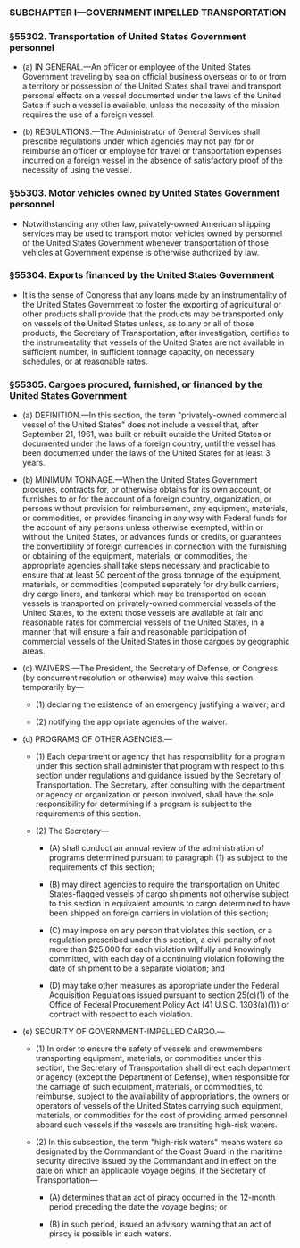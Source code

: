 ### SUBCHAPTER I—GOVERNMENT IMPELLED TRANSPORTATION

### §55302. Transportation of United States Government personnel
* (a) IN GENERAL.—An officer or employee of the United States Government traveling by sea on official business overseas or to or from a territory or possession of the United States shall travel and transport personal effects on a vessel documented under the laws of the United Sates if such a vessel is available, unless the necessity of the mission requires the use of a foreign vessel.

* (b) REGULATIONS.—The Administrator of General Services shall prescribe regulations under which agencies may not pay for or reimburse an officer or employee for travel or transportation expenses incurred on a foreign vessel in the absence of satisfactory proof of the necessity of using the vessel.

### §55303. Motor vehicles owned by United States Government personnel
* Notwithstanding any other law, privately-owned American shipping services may be used to transport motor vehicles owned by personnel of the United States Government whenever transportation of those vehicles at Government expense is otherwise authorized by law.

### §55304. Exports financed by the United States Government
* It is the sense of Congress that any loans made by an instrumentality of the United States Government to foster the exporting of agricultural or other products shall provide that the products may be transported only on vessels of the United States unless, as to any or all of those products, the Secretary of Transportation, after investigation, certifies to the instrumentality that vessels of the United States are not available in sufficient number, in sufficient tonnage capacity, on necessary schedules, or at reasonable rates.

### §55305. Cargoes procured, furnished, or financed by the United States Government
* (a) DEFINITION.—In this section, the term "privately-owned commercial vessel of the United States" does not include a vessel that, after September 21, 1961, was built or rebuilt outside the United States or documented under the laws of a foreign country, until the vessel has been documented under the laws of the United States for at least 3 years.

* (b) MINIMUM TONNAGE.—When the United States Government procures, contracts for, or otherwise obtains for its own account, or furnishes to or for the account of a foreign country, organization, or persons without provision for reimbursement, any equipment, materials, or commodities, or provides financing in any way with Federal funds for the account of any persons unless otherwise exempted, within or without the United States, or advances funds or credits, or guarantees the convertibility of foreign currencies in connection with the furnishing or obtaining of the equipment, materials, or commodities, the appropriate agencies shall take steps necessary and practicable to ensure that at least 50 percent of the gross tonnage of the equipment, materials, or commodities (computed separately for dry bulk carriers, dry cargo liners, and tankers) which may be transported on ocean vessels is transported on privately-owned commercial vessels of the United States, to the extent those vessels are available at fair and reasonable rates for commercial vessels of the United States, in a manner that will ensure a fair and reasonable participation of commercial vessels of the United States in those cargoes by geographic areas.

* (c) WAIVERS.—The President, the Secretary of Defense, or Congress (by concurrent resolution or otherwise) may waive this section temporarily by—

  * (1) declaring the existence of an emergency justifying a waiver; and

  * (2) notifying the appropriate agencies of the waiver.


* (d) PROGRAMS OF OTHER AGENCIES.—

  * (1) Each department or agency that has responsibility for a program under this section shall administer that program with respect to this section under regulations and guidance issued by the Secretary of Transportation. The Secretary, after consulting with the department or agency or organization or person involved, shall have the sole responsibility for determining if a program is subject to the requirements of this section.

  * (2) The Secretary—

    * (A) shall conduct an annual review of the administration of programs determined pursuant to paragraph (1) as subject to the requirements of this section;

    * (B) may direct agencies to require the transportation on United States-flagged vessels of cargo shipments not otherwise subject to this section in equivalent amounts to cargo determined to have been shipped on foreign carriers in violation of this section;

    * (C) may impose on any person that violates this section, or a regulation prescribed under this section, a civil penalty of not more than $25,000 for each violation willfully and knowingly committed, with each day of a continuing violation following the date of shipment to be a separate violation; and

    * (D) may take other measures as appropriate under the Federal Acquisition Regulations issued pursuant to section 25(c)(1) of the Office of Federal Procurement Policy Act (41 U.S.C. 1303(a)(1)) or contract with respect to each violation.


* (e) SECURITY OF GOVERNMENT-IMPELLED CARGO.—

  * (1) In order to ensure the safety of vessels and crewmembers transporting equipment, materials, or commodities under this section, the Secretary of Transportation shall direct each department or agency (except the Department of Defense), when responsible for the carriage of such equipment, materials, or commodities, to reimburse, subject to the availability of appropriations, the owners or operators of vessels of the United States carrying such equipment, materials, or commodities for the cost of providing armed personnel aboard such vessels if the vessels are transiting high-risk waters.

  * (2) In this subsection, the term "high-risk waters" means waters so designated by the Commandant of the Coast Guard in the maritime security directive issued by the Commandant and in effect on the date on which an applicable voyage begins, if the Secretary of Transportation—

    * (A) determines that an act of piracy occurred in the 12-month period preceding the date the voyage begins; or

    * (B) in such period, issued an advisory warning that an act of piracy is possible in such waters.
